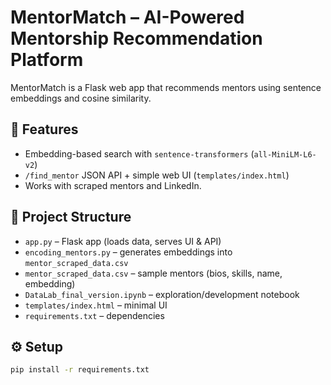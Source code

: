 # MentorMatch – AI-Powered Mentorship Recommendation Platform

MentorMatch is a Flask web app that recommends mentors using sentence embeddings and cosine similarity.

## 🚀 Features
- Embedding-based search with `sentence-transformers` (`all-MiniLM-L6-v2`)
- `/find_mentor` JSON API + simple web UI (`templates/index.html`)
- Works with scraped mentors and LinkedIn.

## 📂 Project Structure
- `app.py` – Flask app (loads data, serves UI & API)
- `encoding_mentors.py` – generates embeddings into `mentor_scraped_data.csv`
- `mentor_scraped_data.csv` – sample mentors (bios, skills, name, embedding)
- `DataLab_final_version.ipynb` – exploration/development notebook
- `templates/index.html` – minimal UI
- `requirements.txt` – dependencies

## ⚙️ Setup
```bash
pip install -r requirements.txt
